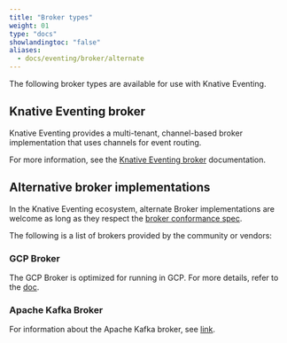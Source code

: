 ```yaml
---
title: "Broker types"
weight: 01
type: "docs"
showlandingtoc: "false"
aliases:
  - docs/eventing/broker/alternate
---
```


The following broker types are available for use with Knative Eventing.

## Knative Eventing broker

Knative Eventing provides a multi-tenant, channel-based broker implementation that uses channels for event routing.
<!--TODO: explain how channels are used for routing-->

For more information, see the [Knative Eventing broker](./mt-broker) documentation.

## Alternative broker implementations

In the Knative Eventing ecosystem, alternate Broker implementations are welcome as long as they
respect the [broker conformance spec](https://github.com/knative/eventing/blob/main/docs/spec/broker.md).

The following is a list of brokers provided by the community or vendors:

### GCP Broker

The GCP Broker is optimized for running in GCP. For more details, refer to the [doc](https://github.com/google/knative-gcp/blob/master/docs/install/install-gcp-broker.md).

### Apache Kafka Broker

For information about the Apache Kafka broker, see [link](./kafka-broker).
